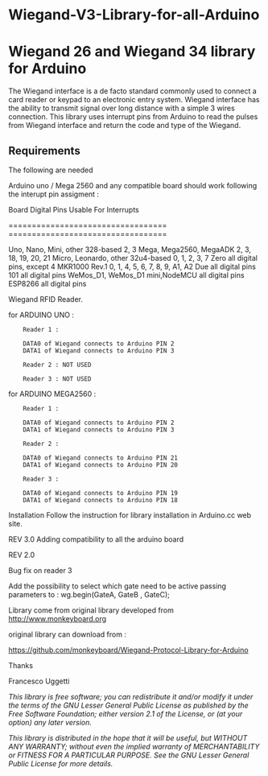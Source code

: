 # Wiegand-V3-Library-for-all-Arduino
# Wiegand 26 and Wiegand 34 library for Arduino


The Wiegand interface is a de facto standard commonly used to connect a card reader or keypad to an electronic entry system. Wiegand interface has the ability to transmit signal over long distance with a simple 3 wires connection. This library uses interrupt pins from Arduino to read the pulses from Wiegand interface and return the code and type of the Wiegand.

## Requirements

The following are needed

Arduino uno / Mega 2560 and any compatible board should work following the interupt pin assigment :


Board									                  Digital Pins Usable For Interrupts

==================================		  ==================================

Uno, Nano, Mini, other 328-based		2, 3
Mega, Mega2560, MegaADK					2, 3, 18, 19, 20, 21
Micro, Leonardo, other 32u4-based		0, 1, 2, 3, 7
Zero									all digital pins, except 4
MKR1000 Rev.1							0, 1, 4, 5, 6, 7, 8, 9, A1, A2
Due										all digital pins
101										all digital pins 
WeMos_D1, WeMos_D1 mini,NodeMCU			all digital pins
ESP8266									all digital pins 


Wiegand RFID Reader.

for ARDUINO UNO :

		Reader 1 :
    
		DATA0 of Wiegand connects to Arduino PIN 2 
		DATA1 of Wiegand connects to Arduino PIN 3

		Reader 2 : NOT USED

		Reader 3 : NOT USED

for ARDUINO MEGA2560 :

		Reader 1 :

		DATA0 of Wiegand connects to Arduino PIN 2 
		DATA1 of Wiegand connects to Arduino PIN 3

		Reader 2 :

		DATA0 of Wiegand connects to Arduino PIN 21 
		DATA1 of Wiegand connects to Arduino PIN 20

		Reader 3 :

		DATA0 of Wiegand connects to Arduino PIN 19 
		DATA1 of Wiegand connects to Arduino PIN 18

Installation Follow the instruction for library installation in Arduino.cc web site.



REV 3.0 
Adding compatibility to all the arduino board 

REV 2.0 

Bug fix on reader 3 

Add the possibility to select which gate need to be active passing parameters to :  wg.begin(GateA, GateB , GateC);






Library come from original library developed from http://www.monkeyboard.org

original library can download from :

https://github.com/monkeyboard/Wiegand-Protocol-Library-for-Arduino

Thanks

Francesco Uggetti

*This library is free software; you can redistribute it and/or modify it under the terms of the GNU Lesser General Public License as published by the Free Software Foundation; either version 2.1 of the License, or (at your option) any later version.*

*This library is distributed in the hope that it will be useful, but WITHOUT ANY WARRANTY; without even the implied warranty of MERCHANTABILITY or FITNESS FOR A PARTICULAR PURPOSE.  See the GNU Lesser General Public License for more details.*
